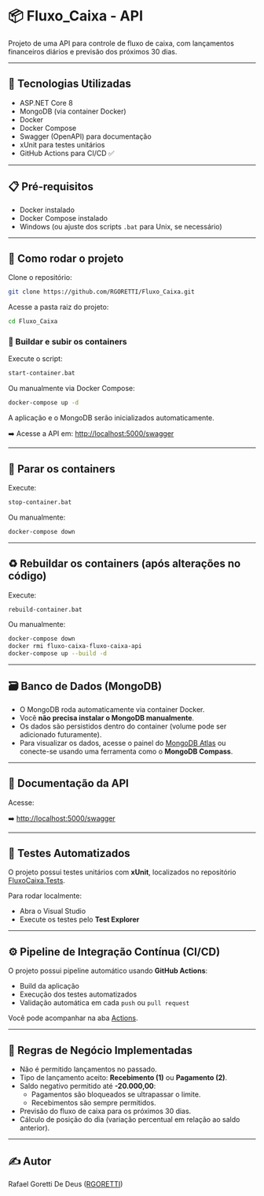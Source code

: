 # 📦 Fluxo_Caixa - API

Projeto de uma API para controle de fluxo de caixa, com lançamentos financeiros diários e previsão dos próximos 30 dias.

---

## 🚀 Tecnologias Utilizadas

- ASP.NET Core 8
- MongoDB (via container Docker)
- Docker
- Docker Compose
- Swagger (OpenAPI) para documentação
- xUnit para testes unitários
- GitHub Actions para CI/CD ✅

---

## 📋 Pré-requisitos

- Docker instalado
- Docker Compose instalado
- Windows (ou ajuste dos scripts `.bat` para Unix, se necessário)

---

## 🚀 Como rodar o projeto

Clone o repositório:

```bash
git clone https://github.com/RGORETTI/Fluxo_Caixa.git
```

Acesse a pasta raiz do projeto:

```bash
cd Fluxo_Caixa
```

### 📂 Buildar e subir os containers

Execute o script:

```bash
start-container.bat
```

Ou manualmente via Docker Compose:

```bash
docker-compose up -d
```

A aplicação e o MongoDB serão inicializados automaticamente.

➡️ Acesse a API em: [http://localhost:5000/swagger](http://localhost:5000/swagger)

---

## 🛑 Parar os containers

Execute:

```bash
stop-container.bat
```

Ou manualmente:

```bash
docker-compose down
```

---

## ♻️ Rebuildar os containers (após alterações no código)

Execute:

```bash
rebuild-container.bat
```

Ou manualmente:

```bash
docker-compose down
docker rmi fluxo-caixa-fluxo-caixa-api
docker-compose up --build -d
```

---

## 🗃️ Banco de Dados (MongoDB)

- O MongoDB roda automaticamente via container Docker.
- Você **não precisa instalar o MongoDB manualmente**.
- Os dados são persistidos dentro do container (volume pode ser adicionado futuramente).
- Para visualizar os dados, acesse o painel do [MongoDB Atlas](https://cloud.mongodb.com) ou conecte-se usando uma ferramenta como o **MongoDB Compass**.

---

## 📑 Documentação da API

Acesse:

➡️ [http://localhost:5000/swagger](http://localhost:5000/swagger)

---

## 🧪 Testes Automatizados

O projeto possui testes unitários com **xUnit**, localizados no repositório [FluxoCaixa.Tests](https://github.com/RGORETTI/FluxoCaixa.Tests).

Para rodar localmente:

- Abra o Visual Studio
- Execute os testes pelo **Test Explorer**

---

## ⚙️ Pipeline de Integração Contínua (CI/CD)

O projeto possui pipeline automático usando **GitHub Actions**:
- Build da aplicação
- Execução dos testes automatizados
- Validação automática em cada `push` ou `pull request`

Você pode acompanhar na aba [Actions](https://github.com/RGORETTI/Fluxo-Caixa/actions).

---

## 📜 Regras de Negócio Implementadas

- Não é permitido lançamentos no passado.
- Tipo de lançamento aceito: **Recebimento (1)** ou **Pagamento (2)**.
- Saldo negativo permitido até **-20.000,00**:
  - Pagamentos são bloqueados se ultrapassar o limite.
  - Recebimentos são sempre permitidos.
- Previsão do fluxo de caixa para os próximos 30 dias.
- Cálculo de posição do dia (variação percentual em relação ao saldo anterior).

---

## ✍️ Autor

Rafael Goretti De Deus ([RGORETTI](https://github.com/RGORETTI))